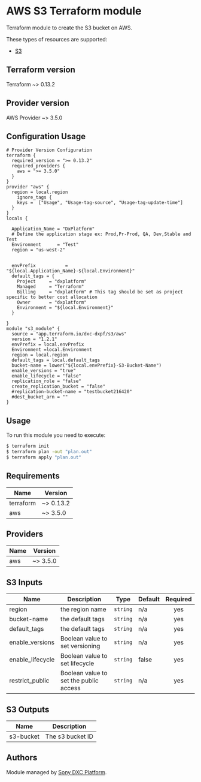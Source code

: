 # AWS S3 Terraform module

Terraform module to create the S3 bucket on AWS.

These types of resources are supported:

* [S3](https://registry.terraform.io/providers/hashicorp/aws/latest/docs/resources/s3)

## Terraform version
Terraform ~> 0.13.2

## Provider version
AWS Provider ~> 3.5.0

## Configuration Usage

```hcl
# Provider Version Configuration
terraform {
  required_version = ">= 0.13.2"
  required_providers {
    aws = ">= 3.5.0"
  }
}
provider "aws" {
  region = local.region
    ignore_tags {
    keys =  ["Usage", "Usage-tag-source", "Usage-tag-update-time"]
  }
}
locals {

  Application_Name = "DxPlatform"
  # Define the application stage ex: Prod,Pr-Prod, QA, Dev,Stable and Test
  Environment      = "Test"
  region = "us-west-2"

  
  envPrefix           = "${local.Application_Name}-${local.Environment}" 
  default_tags = {
    Project     = "dxplatform"
    Managed     = "Terraform"
    Billing     = "dxplatform" # This tag should be set as project specific to better cost allocation
    Owner       = "dxplatform"
    Environment = "${local.Environment}"
  }
 
}
module "s3_module" {
  source = "app.terraform.io/dxc-dxpf/s3/aws"
  version = "1.2.1"
  envPrefix = local.envPrefix
  Environment =local.Environment
  region = local.region
  default_tags = local.default_tags
  bucket-name = lower("${local.envPrefix}-S3-Bucket-Name")
  enable_versions = "true"
  enable_lifecycle = "false"
  replication_role = "false"
  create_replication_bucket = "false"
  #replication-bucket-name = "testbucket216420"
  #dest_bucket_arn = ""
}
```

## Usage

To run this module you need to execute:

```bash
$ terraform init
$ terraform plan -out "plan.out"
$ terraform apply "plan.out"
```

<!-- BEGINNING OF PRE-COMMIT-TERRAFORM DOCS HOOK -->
## Requirements

| Name | Version |
|------|---------|
| terraform | ~> 0.13.2 |
| aws | ~> 3.5.0 |

## Providers

| Name | Version |
|------|---------|
| aws | ~> 3.5.0 |

## S3 Inputs

| Name | Description | Type | Default | Required |
|------|-------------|------|---------|:--------:|
| region  | the region name | `string` | n/a | yes |
| bucket-name  | the default tags | `string` | n/a | yes |
| default_tags  | the default tags | `string` | n/a | yes | 
| enable_versions | Boolean value to set versioning | `string` | n/a | yes |
| enable_lifecycle | Boolean value to set lifecycle | `string` | false | yes |
| restrict_public | Boolean value to set the public access | `string` | n/a | yes |

## S3 Outputs

| Name | Description |
|------|-------------|
| s3-bucket | The s3 bucket ID |

<!-- END OF PRE-COMMIT-TERRAFORM DOCS HOOK -->

## Authors

Module managed by [Sony DXC Platform](https://).
